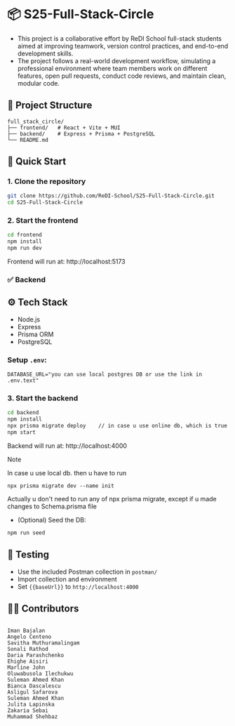 # 📦 S25-Full-Stack-Circle

- This project is a collaborative effort by ReDI School full-stack students aimed at improving teamwork, version control practices, and end-to-end development skills.
- The project follows a real-world development workflow, simulating a professional environment where team members work on different features, open pull requests, conduct code reviews, and maintain clean, modular code.

## 📁 Project Structure

```
full_stack_circle/
├── frontend/   # React + Vite + MUI
├── backend/    # Express + Prisma + PostgreSQL
└── README.md   
```

## 🚀 Quick Start

### 1. Clone the repository
```bash
git clone https://github.com/ReDI-School/S25-Full-Stack-Circle.git
cd S25-Full-Stack-Circle
```

### 2. Start the frontend
```bash
cd frontend
npm install
npm run dev
```

Frontend will run at: http://localhost:5173




### ✅ Backend 

## ⚙ Tech Stack

- Node.js
- Express
- Prisma ORM
- PostgreSQL
  

### Setup `.env`:
```env
DATABASE_URL="you can use local postgres DB or use the link in .env.text"
```
### 3. Start the backend
```bash
cd backend
npm install
npx prisma migrate deploy    // in case u use online db, which is true in our case Render
npm start
```

Backend will run at: http://localhost:4000
>[!note]
> In case u use local db. then u have to run 
> ```
> npx prisma migrate dev --name init 
> ```
> Actually u don't need to run any of npx prisma migrate, except if u made changes to Schema.prisma file

- (Optional) Seed the DB:
```bash
npm run seed
```

## 🧪 Testing

- Use the included Postman collection in `postman/`
- Import collection and environment
- Set `{{baseUrl}}` to `http://localhost:4000`


## 👨‍💻 Contributors
```

Iman Bajalan
Angelo Centeno
Savitha Muthuramalingam
Sonali Rathod
Daria Parashchenko
Ehighe Aisiri
Marline John
Oluwabusola Ilechukwu
Suleman Ahmed Khan
Bianca Dascalescu
Asligul Safarova
Suleman Ahmed Khan
Julita Lapinska
Zakaria Sebai
Muhammad Shehbaz

```









